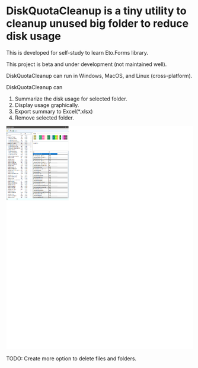 # DiskQuotaCleanup is a tiny utility to cleanup unused big folder to reduce disk usage
This is developed for self-study to learn Eto.Forms library.

This project is beta and under development (not maintained well).

DiskQuotaCleanup can run in Windows, MacOS, and Linux (cross-platform).

DiskQuotaCleanup can
1) Summarize the disk usage for selected folder.
2) Display usage graphically.
3) Export summary to Excel(*.xlsx)
3) Remove selected folder.

<img src="DiskQuotaCleanup.png" width="800" height="600">

TODO: Create more option to delete files and folders.
